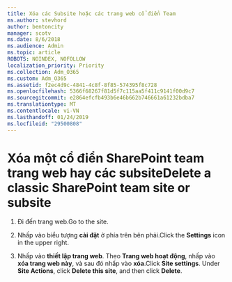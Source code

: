 ```yaml
---
title: Xóa các Subsite hoặc các trang web cổ điển Team
ms.author: stevhord
author: bentoncity
manager: scotv
ms.date: 8/6/2018
ms.audience: Admin
ms.topic: article
ROBOTS: NOINDEX, NOFOLLOW
localization_priority: Priority
ms.collection: Adm_O365
ms.custom: Adm_O365
ms.assetid: f2ec4d9c-4841-4c8f-8f85-574395f8c728
ms.openlocfilehash: 5366f68267f81d5f7c115aa5f411c9141f00d9c7
ms.sourcegitcommit: e2864efcfb493b6e46b662b746661a61232bdba7
ms.translationtype: MT
ms.contentlocale: vi-VN
ms.lasthandoff: 01/24/2019
ms.locfileid: "29500808"
---
```

# <a name="delete-a-classic-sharepoint-team-site-or-subsite"></a><span data-ttu-id="045d4-102">Xóa một cổ điển SharePoint team trang web hay các subsite</span><span class="sxs-lookup"><span data-stu-id="045d4-102">Delete a classic SharePoint team site or subsite</span></span>

1. <span data-ttu-id="045d4-103">Đi đến trang web.</span><span class="sxs-lookup"><span data-stu-id="045d4-103">Go to the site.</span></span>
    
2. <span data-ttu-id="045d4-104">Nhấp vào biểu tượng **cài đặt** ở phía trên bên phải.</span><span class="sxs-lookup"><span data-stu-id="045d4-104">Click the **Settings** icon in the upper right.</span></span> 
    
3. <span data-ttu-id="045d4-p101">Nhấp vào **thiết lập trang web**. Theo **Trang web hoạt động**, nhấp vào **xóa trang web này**, và sau đó nhấp vào **xóa**.</span><span class="sxs-lookup"><span data-stu-id="045d4-p101">Click **Site settings**. Under **Site Actions**, click **Delete this site**, and then click **Delete**.</span></span>
    

